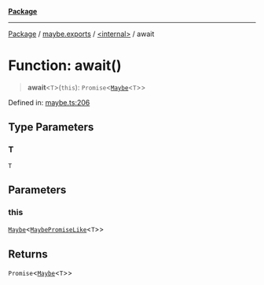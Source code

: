[**Package**](../../../README.md)

***

[Package](../../../modules.md) / [maybe.exports](../../README.md) / [\<internal\>](../README.md) / await

# Function: await()

> **await**\<`T`\>(`this`): `Promise`\<[`Maybe`](../../type-aliases/Maybe.md)\<`T`\>\>

Defined in: [maybe.ts:206](https://github.com/AlexXanderGrib/monads-io/blob/88cc2f22cfbd8717d7e52da6913dd270216344b1/src/maybe.ts#L206)

## Type Parameters

### T

`T`

## Parameters

### this

[`Maybe`](../../type-aliases/Maybe.md)\<[`MaybePromiseLike`](../../../types/type-aliases/MaybePromiseLike.md)\<`T`\>\>

## Returns

`Promise`\<[`Maybe`](../../type-aliases/Maybe.md)\<`T`\>\>
